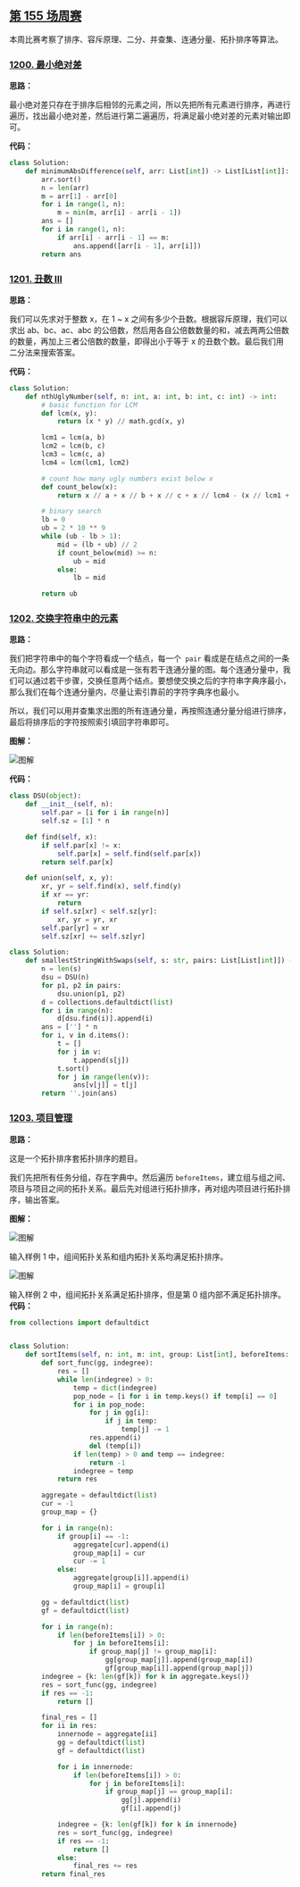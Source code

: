 ## [第 155 场周赛](https://leetcode-cn.com/contest/weekly-contest-155)

本周比赛考察了排序、容斥原理、二分、并查集、连通分量、拓扑排序等算法。

### [1200. 最小绝对差](https://leetcode-cn.com/contest/weekly-contest-155/problems/minimum-absolute-difference)

**思路：**

最小绝对差只存在于排序后相邻的元素之间，所以先把所有元素进行排序，再进行遍历，找出最小绝对差，然后进行第二遍遍历，将满足最小绝对差的元素对输出即可。


**代码：**
```python
class Solution:
    def minimumAbsDifference(self, arr: List[int]) -> List[List[int]]:
        arr.sort()
        n = len(arr)
        m = arr[1] - arr[0]
        for i in range(1, n):
            m = min(m, arr[i] - arr[i - 1])
        ans = []
        for i in range(1, n):
            if arr[i] - arr[i - 1] == m:
                ans.append([arr[i - 1], arr[i]])
        return ans
```


### [1201. 丑数 III](https://leetcode-cn.com/contest/weekly-contest-155/problems/ugly-number-iii)

**思路：**

我们可以先求对于整数 x，在 1 ~ x 之间有多少个丑数。根据容斥原理，我们可以求出 ab、bc、ac、abc 的公倍数，然后用各自公倍数数量的和，减去两两公倍数的数量，再加上三者公倍数的数量，即得出小于等于 x 的丑数个数。最后我们用二分法来搜索答案。


**代码：**
```python
class Solution:
    def nthUglyNumber(self, n: int, a: int, b: int, c: int) -> int:
        # basic function for LCM
        def lcm(x, y):
            return (x * y) // math.gcd(x, y)

        lcm1 = lcm(a, b)
        lcm2 = lcm(b, c)
        lcm3 = lcm(c, a)
        lcm4 = lcm(lcm1, lcm2)

        # count how many ugly numbers exist below x
        def count_below(x):
            return x // a + x // b + x // c + x // lcm4 - (x // lcm1 + x // lcm2 + x // lcm3)

        # binary search
        lb = 0
        ub = 2 * 10 ** 9
        while (ub - lb > 1):
            mid = (lb + ub) // 2
            if count_below(mid) >= n:
                ub = mid
            else:
                lb = mid

        return ub
```


### [1202. 交换字符串中的元素](https://leetcode-cn.com/contest/weekly-contest-155/problems/smallest-string-with-swaps)

**思路：**

我们把字符串中的每个字符看成一个结点，每一个` pair` 看成是在结点之间的一条无向边。那么字符串就可以看成是一张有若干连通分量的图。每个连通分量中，我们可以通过若干步骤，交换任意两个结点。要想使交换之后的字符串字典序最小，那么我们在每个连通分量内，尽量让索引靠前的字符字典序也最小。

所以，我们可以用并查集求出图的所有连通分量，再按照连通分量分组进行排序，最后将排序后的字符按照索引填回字符串即可。

**图解：**

![图解](http://qiniu.wenyuetech.cn/1202-1.png)


**代码：**
```python
class DSU(object):
    def __init__(self, n):
        self.par = [i for i in range(n)]
        self.sz = [1] * n

    def find(self, x):
        if self.par[x] != x:
            self.par[x] = self.find(self.par[x])
        return self.par[x]

    def union(self, x, y):
        xr, yr = self.find(x), self.find(y)
        if xr == yr:
            return
        if self.sz[xr] < self.sz[yr]:
            xr, yr = yr, xr
        self.par[yr] = xr
        self.sz[xr] += self.sz[yr]

class Solution:
    def smallestStringWithSwaps(self, s: str, pairs: List[List[int]]) -> str:
        n = len(s)
        dsu = DSU(n)
        for p1, p2 in pairs:
            dsu.union(p1, p2)
        d = collections.defaultdict(list)
        for i in range(n):
            d[dsu.find(i)].append(i)
        ans = [''] * n
        for i, v in d.items():
            t = []
            for j in v:
                t.append(s[j])
            t.sort()
            for j in range(len(v)):
                ans[v[j]] = t[j]
        return ''.join(ans)
```


### [1203. 项目管理](https://leetcode-cn.com/contest/weekly-contest-155/problems/sort-items-by-groups-respecting-dependencies)

**思路：**

这是一个拓扑排序套拓扑排序的题目。

我们先把所有任务分组，存在字典中。然后遍历 `beforeItems`，建立组与组之间、项目与项目之间的拓扑关系。最后先对组进行拓扑排序，再对组内项目进行拓扑排序，输出答案。

**图解：**

![图解](http://qiniu.wenyuetech.cn/1203-1.PNG)

输入样例 1 中，组间拓扑关系和组内拓扑关系均满足拓扑排序。

![图解](http://qiniu.wenyuetech.cn/1203-2.PNG)

输入样例 2 中，组间拓扑关系满足拓扑排序，但是第 0 组内部不满足拓扑排序。
**代码：**
```python
from collections import defaultdict


class Solution:
    def sortItems(self, n: int, m: int, group: List[int], beforeItems: List[List[int]]) -> List[int]:
        def sort_func(gg, indegree):
            res = []
            while len(indegree) > 0:
                temp = dict(indegree)
                pop_node = [i for i in temp.keys() if temp[i] == 0]
                for i in pop_node:
                    for j in gg[i]:
                        if j in temp:
                            temp[j] -= 1
                    res.append(i)
                    del (temp[i])
                if len(temp) > 0 and temp == indegree:
                    return -1
                indegree = temp
            return res

        aggregate = defaultdict(list)
        cur = -1
        group_map = {}

        for i in range(n):
            if group[i] == -1:
                aggregate[cur].append(i)
                group_map[i] = cur
                cur -= 1
            else:
                aggregate[group[i]].append(i)
                group_map[i] = group[i]

        gg = defaultdict(list)
        gf = defaultdict(list)

        for i in range(n):
            if len(beforeItems[i]) > 0:
                for j in beforeItems[i]:
                    if group_map[j] != group_map[i]:
                        gg[group_map[j]].append(group_map[i])
                        gf[group_map[i]].append(group_map[j])
        indegree = {k: len(gf[k]) for k in aggregate.keys()}
        res = sort_func(gg, indegree)
        if res == -1:
            return []

        final_res = []
        for ii in res:
            innernode = aggregate[ii]
            gg = defaultdict(list)
            gf = defaultdict(list)

            for i in innernode:
                if len(beforeItems[i]) > 0:
                    for j in beforeItems[i]:
                        if group_map[j] == group_map[i]:
                            gg[j].append(i)
                            gf[i].append(j)

            indegree = {k: len(gf[k]) for k in innernode}
            res = sort_func(gg, indegree)
            if res == -1:
                return []
            else:
                final_res += res
        return final_res
```


